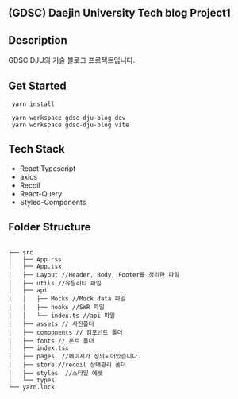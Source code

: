 ## (GDSC) Daejin University Tech blog Project1

## Description

GDSC DJU의 기술 블로그 프로젝트입니다.

## Get Started

```shell
 yarn install
```

```shell
 yarn workspace gdsc-dju-blog dev
 yarn workspace gdsc-dju-blog vite
```

## Tech Stack

- React Typescript
- axios
- Recoil
- React-Query
- Styled-Components

## Folder Structure

```angular2html

├── src
│   ├── App.css
│   ├── App.tsx
│   ├── Layout //Header, Body, Footer를 정리한 파일
│   ├── utils //유틸리티 파일
│   ├── api
│   │   ├── Mocks //Mock data 파일
│   │   ├── hooks //SWR 파일
│   │   └── index.ts //api 파일
│   ├── assets // 사진폴더
│   ├── components // 컴포넌트 폴더
│   ├── fonts // 폰트 폴더
│   ├── index.tsx
│   ├── pages  //페이지가 정의되어있습니다.
│   ├── store //recoil 상태관리 폴더
│   ├── styles  //스타일 에셋
│   └── types
└── yarn.lock
```

